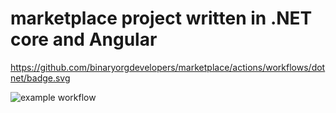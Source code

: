 # marketplace project written in .NET core and Angular
https://github.com/binaryorgdevelopers/marketplace/actions/workflows/dotnet/badge.svg

![example workflow](https://github.com/binaryorgdevelopers/marketplace/actions/workflows/dotnet.yml/badge.svg)

